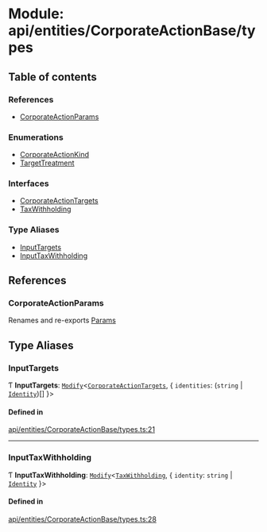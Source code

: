 # Module: api/entities/CorporateActionBase/types

## Table of contents

### References

- [CorporateActionParams](../wiki/api.entities.CorporateActionBase.types#corporateactionparams)

### Enumerations

- [CorporateActionKind](../wiki/api.entities.CorporateActionBase.types.CorporateActionKind)
- [TargetTreatment](../wiki/api.entities.CorporateActionBase.types.TargetTreatment)

### Interfaces

- [CorporateActionTargets](../wiki/api.entities.CorporateActionBase.types.CorporateActionTargets)
- [TaxWithholding](../wiki/api.entities.CorporateActionBase.types.TaxWithholding)

### Type Aliases

- [InputTargets](../wiki/api.entities.CorporateActionBase.types#inputtargets)
- [InputTaxWithholding](../wiki/api.entities.CorporateActionBase.types#inputtaxwithholding)

## References

### CorporateActionParams

Renames and re-exports [Params](../wiki/api.entities.CorporateActionBase.Params)

## Type Aliases

### InputTargets

Ƭ **InputTargets**: [`Modify`](../wiki/types.utils#modify)<[`CorporateActionTargets`](../wiki/api.entities.CorporateActionBase.types.CorporateActionTargets), { `identities`: (`string` \| [`Identity`](../wiki/api.entities.Identity.Identity))[]  }\>

#### Defined in

[api/entities/CorporateActionBase/types.ts:21](https://github.com/PolymeshAssociation/polymesh-sdk/blob/07b115c8/src/api/entities/CorporateActionBase/types.ts#L21)

___

### InputTaxWithholding

Ƭ **InputTaxWithholding**: [`Modify`](../wiki/types.utils#modify)<[`TaxWithholding`](../wiki/api.entities.CorporateActionBase.types.TaxWithholding), { `identity`: `string` \| [`Identity`](../wiki/api.entities.Identity.Identity)  }\>

#### Defined in

[api/entities/CorporateActionBase/types.ts:28](https://github.com/PolymeshAssociation/polymesh-sdk/blob/07b115c8/src/api/entities/CorporateActionBase/types.ts#L28)
